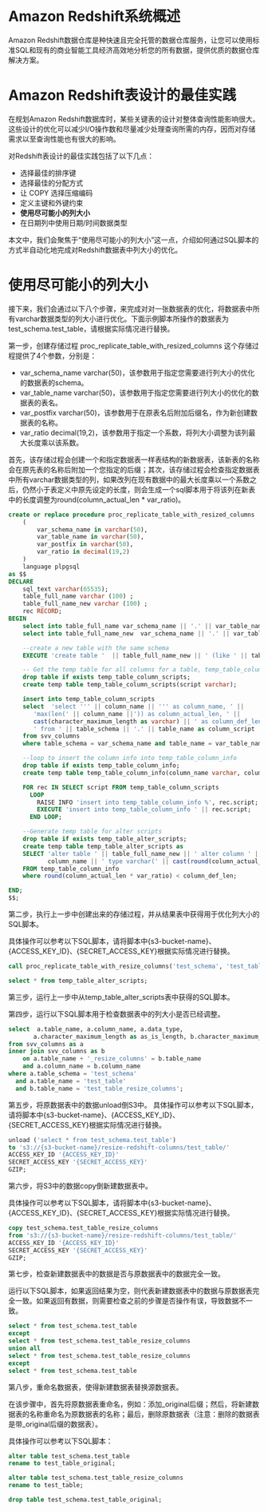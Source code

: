 # Amazon Redshift系统概述
Amazon Redshift数据仓库是种快速且完全托管的数据仓库服务，让您可以使用标准SQL和现有的商业智能工具经济高效地分析您的所有数据，提供优质的数据仓库解决方案。

# Amazon Redshift表设计的最佳实践

在规划Amazon Redshift数据库时，某些关键表的设计对整体查询性能影响很大。这些设计的优化可以减少I/O操作数和尽量减少处理查询所需的内存，因而对存储需求以至查询性能也有很大的影响。

对Redshift表设计的最佳实践包括了以下几点：

- 选择最佳的排序键
- 选择最佳的分配方式
- 让 COPY 选择压缩编码
- 定义主键和外键约束
- **使用尽可能小的列大小**
- 在日期列中使用日期/时间数据类型

本文中，我们会聚焦于“使用尽可能小的列大小”这一点，介绍如何通过SQL脚本的方式半自动化地完成对Redshift数据表中列大小的优化。


# 使用尽可能小的列大小

接下来，我们会通过以下八个步骤，来完成对对一张数据表的优化，将数据表中所有varchar数据类型的列大小进行优化。下面示例脚本所操作的数据表为test_schema.test_table，请根据实际情况进行替换。

第一步，创建存储过程 proc_replicate_table_with_resized_columns
这个存储过程提供了4个参数，分别是：

- var_schema_name varchar(50)，该参数用于指定您需要进行列大小的优化的数据表的schema。
- var_table_name varchar(50)，该参数用于指定您需要进行列大小的优化的数据表的表名。
- var_postfix varchar(50)，该参数用于在原表名后附加后缀名，作为新创建数据表的名称。
- var_ratio decimal(19,2)，该参数用于指定一个系数，将列大小调整为该列最大长度乘以该系数。

首先，该存储过程会创建一个和指定数据表一样表结构的新数据表，该新表的名称会在原先表的名称后附加一个您指定的后缀；其次，该存储过程会检查指定数据表中所有varchar数据类型的列，如果改列在现有数据中的最大长度乘以一个系数之后，仍然小于表定义中原先设定的长度，则会生成一个sql脚本用于将该列在新表中的长度调整为round(column_actual_len * var_ratio)。

```sql
create or replace procedure proc_replicate_table_with_resized_columns
	(
        var_schema_name in varchar(50),
        var_table_name in varchar(50),
        var_postfix in varchar(50),
        var_ratio in decimal(19,2)
    )
    language plpgsql
as $$
DECLARE
    sql_text varchar(65535);
    table_full_name varchar (100) ;
    table_full_name_new varchar (100) ;
    rec RECORD;
BEGIN
    select into table_full_name var_schema_name || '.' || var_table_name;
    select into table_full_name_new  var_schema_name || '.' || var_table_name || var_postfix;

    --create a new table with the same schema
    EXECUTE 'create table '  || table_full_name_new || ' (like ' || table_full_name || ')';

    -- Get the temp table for all columns for a table, temp_table_column_scripts
    drop table if exists temp_table_column_scripts;
    create temp table temp_table_column_scripts(script varchar);

    insert into temp_table_column_scripts
    select  'select ''' || column_name || ''' as column_name, ' ||
       'max(len(' || column_name ||')) as column_actual_len, ' ||
       cast(character_maximum_length as varchar) || ' as column_def_len' ||
       ' from ' || table_schema || '.' || table_name as column_script
    from svv_columns
    where table_schema = var_schema_name and table_name = var_table_name and data_type = 'character varying';

    --loop to insert the column info into temp_table_column_info
    drop table if exists temp_table_column_info;
    create temp table temp_table_column_info(column_name varchar, column_actual_len int, column_def_len int);

    FOR rec IN SELECT script FROM temp_table_column_scripts
      LOOP
        RAISE INFO 'insert into temp_table_column_info %', rec.script;
        EXECUTE 'insert into temp_table_column_info ' || rec.script;
      END LOOP;

    --Generate temp table for alter scripts
    drop table if exists temp_table_alter_scripts;
    create temp table temp_table_alter_scripts as
    SELECT 'alter table ' || table_full_name_new || ' alter column ' ||
           column_name || ' type varchar(' || cast(round(column_actual_len * var_ratio) as varchar) || ');'
    FROM temp_table_column_info
    where round(column_actual_len * var_ratio) < column_def_len;

END;
$$;
```

第二步，执行上一步中创建出来的存储过程，并从结果表中获得用于优化列大小的SQL脚本。

具体操作可以参考以下SQL脚本，请将脚本中{s3-bucket-name}、{ACCESS_KEY_ID}、{SECRET_ACCESS_KEY}根据实际情况进行替换。

```sql
call proc_replicate_table_with_resize_columns('test_schema', 'test_table', '_resize_columns', '1.15');

select * from temp_table_alter_scripts;
```

第三步，运行上一步中从temp_table_alter_scripts表中获得的SQL脚本。

第四步，运行以下SQL脚本用于检查数据表中的列大小是否已经调整。
```sql
select  a.table_name, a.column_name, a.data_type,
       a.character_maximum_length as as_is_length, b.character_maximum_length as to_be_length
from svv_columns as a
inner join svv_columns as b
    on a.table_name + '_resize_columns' = b.table_name
    and a.column_name = b.column_name
where a.table_schema = 'test_schema'
  and a.table_name = 'test_table'
  and b.table_name = 'test_table_resize_columns';
```

第五步，将原数据表中的数据unload倒S3中。
具体操作可以参考以下SQL脚本，请将脚本中{s3-bucket-name}、{ACCESS_KEY_ID}、{SECRET_ACCESS_KEY}根据实际情况进行替换。
```sql
unload ('select * from test_schema.test_table')
to 's3://{s3-bucket-name}/resize-redshift-columns/test_table/'
ACCESS_KEY_ID '{ACCESS_KEY_ID}'
SECRET_ACCESS_KEY '{SECRET_ACCESS_KEY}'
GZIP;
```

第六步，将S3中的数据copy倒新建数据表中。

具体操作可以参考以下SQL脚本，请将脚本中{s3-bucket-name}、{ACCESS_KEY_ID}、{SECRET_ACCESS_KEY}根据实际情况进行替换。
```sql
copy test_schema.test_table_resize_columns
from 's3://{s3-bucket-name}/resize-redshift-columns/test_table/'
ACCESS_KEY_ID '{ACCESS_KEY_ID}'
SECRET_ACCESS_KEY '{SECRET_ACCESS_KEY}'
GZIP;
```

第七步，检查新建数据表中的数据是否与原数据表中的数据完全一致。

运行以下SQL脚本，如果返回结果为空，则代表新建数据表中的数据与原数据表完全一致。如果返回有数据，则需要检查之前的步骤是否操作有误，导致数据不一致。

```sql
select * from test_schema.test_table
except
select * from test_schema.test_table_resize_columns
union all
select * from test_schema.test_table_resize_columns
except
select * from test_schema.test_table
```

第八步，重命名数据表，使得新建数据表替换源数据表。

在该步骤中，首先将原数据表重命名，例如：添加_original后缀；然后，将新建数据表的名称重命名为原数据表的名称；最后，删除原数据表（注意：删除的数据表是带_original后缀的数据表）。

具体操作可以参考以下SQL脚本：
```sql
alter table test_schema.test_table
rename to test_table_original;

alter table test_schema.test_table_resize_columns
rename to test_table;

drop table test_schema.test_table_original;
```
